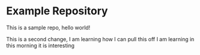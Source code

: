 # Example Repository
This is a sample repo, hello world!

This is a second change, I am learning how I can pull this off
I am learning in this morning
it is interesting 